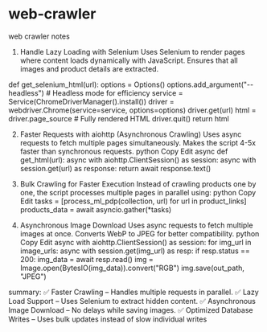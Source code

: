 # web-crawler
web crawler notes
1. Handle Lazy Loading with Selenium
Uses Selenium to render pages where content loads dynamically with JavaScript.
Ensures that all images and product details are extracted.

def get_selenium_html(url):
    options = Options()
    options.add_argument("--headless")  # Headless mode for efficiency
    service = Service(ChromeDriverManager().install())
    driver = webdriver.Chrome(service=service, options=options)
    driver.get(url)
    html = driver.page_source  # Fully rendered HTML
    driver.quit()
    return html



2. Faster Requests with aiohttp (Asynchronous Crawling)
Uses async requests to fetch multiple pages simultaneously.
Makes the script 4-5x faster than synchronous requests.
python
Copy
Edit
async def get_html(url):
    async with aiohttp.ClientSession() as session:
        async with session.get(url) as response:
            return await response.text()




3. Bulk Crawling for Faster Execution
Instead of crawling products one by one, the script processes multiple pages in parallel using:
python
Copy
Edit
tasks = [process_ml_pdp(collection, url) for url in product_links]
products_data = await asyncio.gather(*tasks)





4. Asynchronous Image Download
Uses async requests to fetch multiple images at once.
Converts WebP to JPEG for better compatibility.
python
Copy
Edit
async with aiohttp.ClientSession() as session:
    for img_url in image_urls:
        async with session.get(img_url) as resp:
            if resp.status == 200:
                img_data = await resp.read()
                img = Image.open(BytesIO(img_data)).convert("RGB")
                img.save(out_path, "JPEG")


summary:
✅ Faster Crawling – Handles multiple requests in parallel.
✅ Lazy Load Support – Uses Selenium to extract hidden content.
✅ Asynchronous Image Download – No delays while saving images.
✅ Optimized Database Writes – Uses bulk updates instead of slow individual writes
